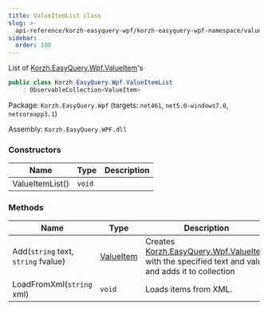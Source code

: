 ```yaml
---
title: ValueItemList class
slug: >-
  api-reference/korzh-easyquery-wpf/korzh-easyquery-wpf-namespace/valueitemlist-class
sidebar:
  order: 100
---
```


List of [Korzh.EasyQuery.Wpf.ValueItem](/easyquery/docs/api-reference/korzh-easyquery-wpf/korzh-easyquery-wpf-namespace/valueitem-class)'s
```csharp
public class Korzh.EasyQuery.Wpf.ValueItemList
    : ObservableCollection<ValueItem>

```
Package: `Korzh.EasyQuery.Wpf` (targets: `net461`, `net5.0-windows7.0`, `netcoreapp3.1`)

Assembly: `Korzh.EasyQuery.WPF.dll`

### Constructors

| Name | Type | Description | 
| --- | --- | --- | 
| ValueItemList() | `void` |  | 


### Methods

| Name | Type | Description | 
| --- | --- | --- | 
| Add(`string` text, `string` fvalue) | [ValueItem](/easyquery/docs/api-reference/korzh-easyquery-wpf/korzh-easyquery-wpf-namespace/valueitem-class) | Creates [Korzh.EasyQuery.Wpf.ValueItem](/easyquery/docs/api-reference/korzh-easyquery-wpf/korzh-easyquery-wpf-namespace/valueitem-class) with the specified text and value and adds it to collection | 
| LoadFromXml(`string` xml) | `void` | Loads items from XML. |
